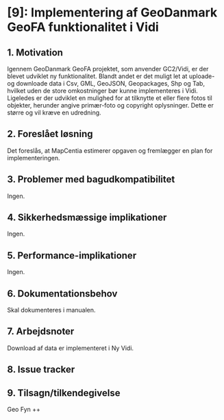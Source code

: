# [9]: Implementering af GeoDanmark GeoFA funktionalitet i Vidi

## 1. Motivation
Igennem GeoDanmark GeoFA projektet, som anvender GC2/Vidi, er der blevet udviklet ny funktionalitet.
Blandt andet er det muligt let at uploade- og downloade data i Csv, GML, GeoJSON, Geopackages, Shp og Tab, hvilket uden de store omkostninger bør kunne implementeres i Vidi.
Ligeledes er der udviklet en mulighed for at tilknytte et eller flere fotos til objekter, herunder angive primær-foto og copyright oplysninger. Dette er større og vil kræve en udredning.

## 2. Foreslået løsning
Det foreslås, at MapCentia estimerer opgaven og fremlægger en plan for implementeringen.

## 3. Problemer med bagudkompatibilitet
Ingen.

## 4. Sikkerhedsmæssige implikationer
Ingen.

## 5. Performance-implikationer
Ingen.

## 6. Dokumentationsbehov
Skal dokumenteres i manualen.

## 7. Arbejdsnoter
Download af data er implementeret i Ny Vidi.

## 8. Issue tracker  

## 9. Tilsagn/tilkendegivelse
Geo Fyn ++

